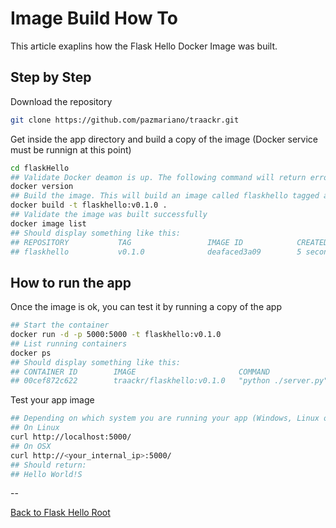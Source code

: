 # Image Build How To
This article exaplins how the Flask Hello Docker Image was built.

## Step by Step

Download the repository

```bash
git clone https://github.com/pazmariano/traackr.git
```

Get inside the app directory and build a copy of the image (Docker service must be runnign at this point)

```bash
cd flaskHello
## Validate Docker deamon is up. The following command will return error if you docker is not running
docker version
## Build the image. This will build an image called flaskhello tagged as v0.1.0 in your local registry. If you want the image to be available online think about using a Public registry like docker hub. [Read More](https://hub.docker.com/)
docker build -t flaskhello:v0.1.0 .
## Validate the image was built successfully
docker image list
## Should display something like this:
## REPOSITORY           TAG                 IMAGE ID            CREATED             SIZE
## flaskhello           v0.1.0              deafaced3a09        5 seconds ago       892MB
```

## How to run the app

Once the image is ok, you can test it by running a copy of the app

```bash
## Start the container
docker run -d -p 5000:5000 -t flaskhello:v0.1.0
## List running containers
docker ps
## Should display something like this:
## CONTAINER ID        IMAGE                       COMMAND                CREATED             STATUS              PORTS                    NAMES
## 00cef872c622        traackr/flaskhello:v0.1.0   "python ./server.py"   1 minute ago        Up 1 minute         0.0.0.0:5000->5000/tcp   quizzical_easley
```

Test your app image

```bash
## Depending on which system you are running your app (Windows, Linux or OSx) the test might need you to hit localhost or you internal IP address
## On Linux
curl http://localhost:5000/
## On OSX
curl http://<your_internal_ip>:5000/
## Should return:
## Hello World!S
```

--

[Back to Flask Hello Root](./flaskhello.md)